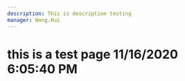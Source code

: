 ```yaml
---
description: This is description testing
manager: Wang.Hui
---
```

# this is a test page 11/16/2020 6:05:40 PM